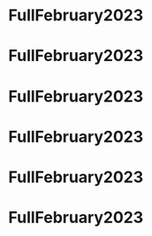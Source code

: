 # FullFebruary2023
# FullFebruary2023
# FullFebruary2023
# FullFebruary2023
# FullFebruary2023
# FullFebruary2023
